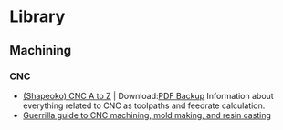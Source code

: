 # Library
## Machining
### CNC
- [(Shapeoko) CNC A to Z](https://shapeokoenthusiasts.gitbook.io/shapeoko-cnc-a-to-z/) | Download:[PDF Backup](Library/Shapeoko%20CNC%20A%20to%20Z%2016Jun2020.pdf)
Information about everything related to CNC as toolpaths and feedrate calculation.
- [Guerrilla guide to CNC machining, mold making, and resin casting](https://lcamtuf.coredump.cx/gcnc/)